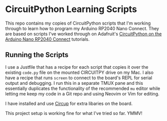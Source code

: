 # CircuitPython Learning Scripts

This repo contains my copies of CircuitPython scripts that I'm
working through to learn how to program my Arduino RP2040 Nano
Connect. They are based on scripts I've worked through on Adafruit's
[CircuitPython on the Arduino Nano RP2040 Connect][1] tutorials.

## Running the Scripts

I use a Justfile that has a recipe for each script that copies it
over the existing `code.py` file on the mounted CIRCUITPY drive on
my Mac. I also have a recipe that runs `screen` to connect to the
board's REPL for serial output and debugging. I run this
in a separate TMUX pane and this essentially duplicates the
functionality of the recommended `mu` editor while letting me keep
my code in a Git repo and using Neovim or Vim for editing.

I have installed and use [Circup][2] for extra libaries on the board.

This project setup is working fine for what I've tried so far. YMMV!

[1]:https://learn.adafruit.com/circuitpython-on-the-arduino-nano-rp2040-connect
[2]:https://github.com/adafruit/circup
